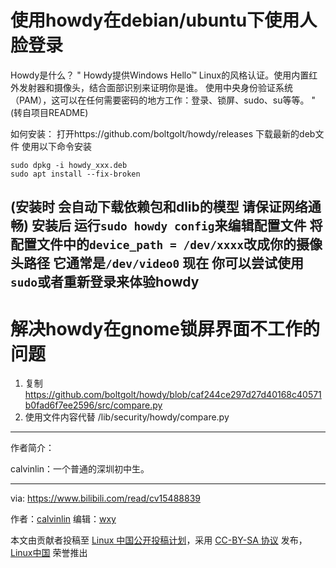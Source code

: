 [#]: subject: "如何在 Linux 下使用 DLNA 投屏"
[#]: via: "https://www.bilibili.com/read/cv15488839"
[#]: author: "calvinlin https://space.bilibili.com/525982547"
[#]: keywords: "DLNA 投屏"
[#]: url: "https://linux.cn/article-14341-1.html"

使用howdy在debian/ubuntu下使用人脸登录
======

Howdy是什么？
"
Howdy提供Windows Hello™ Linux的风格认证。使用内置红外发射器和摄像头，结合面部识别来证明你是谁。
使用中央身份验证系统（PAM），这可以在任何需要密码的地方工作：登录、锁屏、sudo、su等等。
"(转自项目README)

如何安装：
打开https://github.com/boltgolt/howdy/releases
下载最新的deb文件
使用以下命令安装
```
sudo dpkg -i howdy_xxx.deb
sudo apt install --fix-broken
```
(安装时 会自动下载依赖包和dlib的模型 请保证网络通畅)
安装后 运行`sudo howdy config`来编辑配置文件
将配置文件中的`device_path = /dev/xxxx`改成你的摄像头路径 它通常是`/dev/video0`
现在 你可以尝试使用`sudo`或者重新登录来体验howdy
------

# 解决howdy在gnome锁屏界面不工作的问题
1. 复制 https://github.com/boltgolt/howdy/blob/caf244ce297d27d40168c40571b0fad6f7ee2596/src/compare.py
2. 使用文件内容代替 /lib/security/howdy/compare.py 
------
作者简介：

calvinlin：一个普通的深圳初中生。

------

via: https://www.bilibili.com/read/cv15488839

作者：[calvinlin](https://space.bilibili.com/525982547)
编辑：[wxy](https://github.com/wxy)

本文由贡献者投稿至 [Linux 中国公开投稿计划](https://github.com/LCTT/Articles/)，采用 [CC-BY-SA 协议](https://creativecommons.org/licenses/by-sa/4.0/deed.zh) 发布，[Linux中国](https://linux.cn/) 荣誉推出
